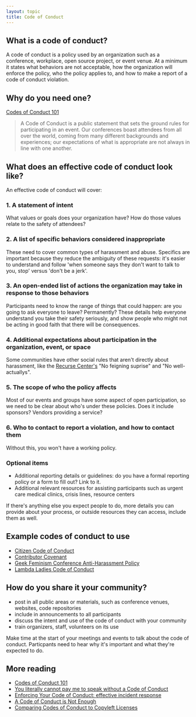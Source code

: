 ```yaml
---
layout: topic
title: Code of Conduct
---
```


## What is a code of conduct?

A code of conduct is a policy used by an organization such as a conference, workplace, open source project, or event venue. At a minimum it states what behaviors are not acceptable, how the organization will enforce the policy, who the policy applies to, and how to make a report of a code of conduct violation.

## Why do you need one?

[Codes of Conduct 101](http://www.ashedryden.com/blog/codes-of-conduct-101-faq)

> A Code of Conduct is a public statement that sets the ground rules for participating in an event. Our conferences boast attendees from all over the world, coming from many different backgrounds and experiences; our expectations of what is appropriate are not always in line with one another.

## What does an effective code of conduct look like?

An effective code of conduct will cover:

### 1. A statement of intent

What values or goals does your organization have? How do those values relate to the safety of attendees?

### 2. A list of specific behaviors considered inappropriate

These need to cover common types of harassment and abuse. Specifics are important because they reduce the ambiguity of these requests: it's easier to understand and follow 'when someone says they don't want to talk to you, stop' versus 'don't be a jerk'.

### 3. An open-ended list of actions the organization may take in response to those behaviors

Participants need to know the range of things that could happen: are you going to ask everyone to leave? Permanently? These details help everyone understand you take their safety seriously, and show people who might not be acting in good faith that there will be consequences.

### 4. Additional expectations about participation in the organization, event, or space

Some communities have other social rules that aren't directly about harassment, like the [Recurse Center's](https://www.recurse.com/manual) "No feigning suprise" and "No well-actuallys".

### 5. The scope of who the policy affects

Most of our events and groups have some aspect of open participation, so we need to be clear about who's under these policies. Does it include sponsors? Vendors providing a service?

### 6. Who to contact to report a violation, and how to contact them

Without this, you won't have a working policy.

### Optional items

- Additional reporting details or guidelines: do you have a formal reporting policy or a form to fill out? Link to it.
- Additional relevant resources for assisting participants such as urgent care medical clinics, crisis lines, resource centers

If there's anything else you expect people to do, more details you can provide about your process, or outside resources they can access, include them as well.

## Example codes of conduct to use

- [Citizen Code of Conduct](http://citizencodeofconduct.org/)
- [Contributor Covenant](http://contributor-covenant.org/)
- [Geek Feminism Conference Anti-Harassment Policy](http://geekfeminism.wikia.com/wiki/Conference_anti-harassment/Policy)
- [Lambda Ladies Code of Conduct](http://www.lambdaladies.com/code-of-conduct/)

## How do you share it your community?

- post in all public areas or materials, such as conference venues, websites, code repositories
- include in announcements to all participants
- discuss the intent and use of the code of conduct with your community
- train organizers, staff, volunteers on its use

Make time at the start of your meetings and events to talk about the code of conduct. Particpants need to hear why it's important and what they're expected to do.

## More reading

- [Codes of Conduct 101](http://www.ashedryden.com/blog/codes-of-conduct-101-faq)
- [You literally cannot pay me to speak without a Code of Conduct](http://rachelnabors.com/2015/09/01/code-of-conduct/)
- [Enforcing Your Code of Conduct: effective incident response](http://www.slideshare.net/aeschright/enforcing-your-code-of-conduct-effective-incident-response)
- [A Code of Conduct is Not Enough](https://modelviewculture.com/pieces/a-code-of-conduct-is-not-enough)
- [Comparing Codes of Conduct to Copyleft Licenses](http://www.harihareswara.net/sumana/2016/02/19/0)
